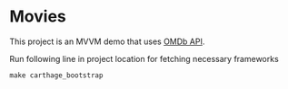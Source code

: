 # Movies
This project is an MVVM demo that uses [OMDb API](http://www.omdbapi.com/).

Run following line in project location for fetching necessary frameworks
```
make carthage_bootstrap
```
